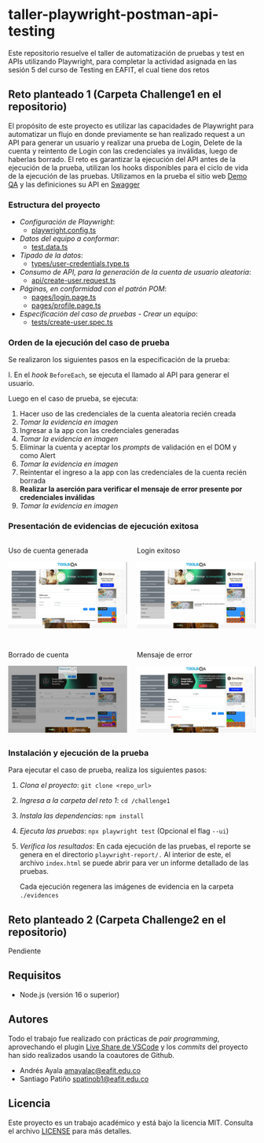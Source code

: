 # taller-playwright-postman-api-testing

Este repositorio resuelve el taller de automatización de pruebas y test en APIs utilizando Playwright, para completar la actividad asignada en las sesión 5 del curso de Testing en EAFIT, el cual tiene dos retos

## Reto planteado 1 (Carpeta Challenge1 en el repositorio)

El propósito de este proyecto es utilizar las capacidades de Playwright para automatizar un flujo en donde previamente se han realizado request a un API para generar un usuario y realizar una prueba de Login, Delete de la cuenta y reintento de Login con las credenciales ya inválidas, luego de haberlas borrado. El reto es garantizar la ejecución del API antes de la ejecución de la prueba, utilizan los hooks disponibles para el ciclo de vida de la ejecución de las pruebas. Utilizamos en la prueba el sitio web [Demo QA](https://demoqa.com/login) y las definiciones su API en [Swagger](https://demoqa.com/swagger)

### Estructura del proyecto

- *Configuración de Playwright*:
  - [playwright.config.ts](playwright.config.ts)
- *Datos del equipo a conformar*:
  - [test.data.ts](data/test-data.ts) 
- *Tipado de la datos*:
  - [types/user-credentials.type.ts](types/user-credentials.type.ts)
- *Consumo de API, para la generación de la cuenta de usuario aleatoria*:
  - [api/create-user.request.ts](api/create-user.request.ts)
- *Páginas, en conformidad con el patrón POM*:
  - [pages/login.page.ts](pages/login.page.ts)
  - [pages/profile.page.ts](pages/profile.page.ts)
- *Especificación del caso de pruebas - Crear un equipo*:
  - [tests/create-user.spec.ts](tests/create-user.spec.ts)

### Orden de la ejecución del caso de prueba

Se realizaron los siguientes pasos en la especificación de la prueba:

I. En el *hook* `BeforeEach`, se ejecuta el llamado al API para generar el usuario.

Luego en el caso de prueba, se ejecuta:

1. Hacer uso de las credenciales de la cuenta aleatoria recién creada
2. _Tomar la evidencia en imagen_
3. Ingresar a la app con las credenciales generadas
4. _Tomar la evidencia en imagen_
5. Eliminar la cuenta y aceptar los *prompts* de validación en el DOM y como Alert
6. _Tomar la evidencia en imagen_
7. Reintentar el ingreso a la app con las credenciales de la cuenta recién borrada
8. **Realizar la aserción para verificar el mensaje de error presente por credenciales inválidas**
9. _Tomar la evidencia en imagen_

### Presentación de evidencias de ejecución exitosa

<div style="display: flex; justify-content: space-between; margin-bottom:2em">
  <div style="flex: 1; margin-right: 10px;">
    <p>Uso de cuenta generada</b></p>
    <img src="challenge1/evidences/01-use-credentials.png">
  </div>
  <div style="flex: 1; margin-left: 10px;">
    <p>Login exitoso</b></p>
    <img src="challenge1/evidences/02-login-successful.png">
  </div>
</div>

<div style="display: flex; justify-content: space-between; margin-bottom:2em">
  <div style="flex: 1; margin-right: 10px;">
    <p>Borrado de cuenta</b></p>
    <img src="challenge1/evidences/03-delete-user-confirmation.png">
  </div>
  <div style="flex: 1; margin-left: 10px;">
    <p>Mensaje de error</b></p>
    <img src="challenge1/evidences/04-login-invalid-credentials.png">
  </div>
</div>


### Instalación y ejecución de la prueba

Para ejecutar el caso de prueba, realiza los siguientes pasos:
1. *Clona el proyecto*:
   `git clone <repo_url>`

2. *Ingresa a la carpeta del reto 1*:
   `cd /challenge1`


3. *Instala las dependencias*:
   `npm install`

4. *Ejecuta las pruebas*:
   `npx playwright test` (Opcional el flag `--ui`)

5. *Verifica los resultados*:
   En cada ejecución de las pruebas, el reporte se genera en el directorio `playwright-report/.` Al interior de este, el archivo `index.html` se puede abrir para ver un informe detallado de las pruebas.

   Cada ejecución regenera las imágenes de evidencia en la carpeta `./evidences`

## Reto planteado 2 (Carpeta Challenge2 en el repositorio)

Pendiente

## Requisitos

- Node.js (versión 16 o superior)

## Autores

Todo el trabajo fue realizado con prácticas de *pair programming*, aprovechando el plugin [Live Share de VSCode](https://visualstudio.microsoft.com/services/live-share/) y los *commits* del proyecto han sido realizados usando la coautores de Github.

- Andrés Ayala <amayalac@eafit.edu.co>
- Santiago Patiño <spatinob1@eafit.edu.co>

## Licencia

Este proyecto es un trabajo académico y está bajo la licencia MIT. Consulta el archivo [LICENSE](LICENSE) para más detalles.